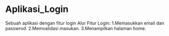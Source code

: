 # Aplikasi_Login
Sebuah aplikasi dengan fitur login
Alur Fitur Login:
1.Memasukkan  email dan passwrod.
2.Memvalidasi masukan.
3.Menampilkan halaman home.
